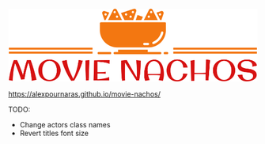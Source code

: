  ![Movie Nachos](./images/logo.png)

https://alexpournaras.github.io/movie-nachos/


TODO:
- Change actors class names
- Revert titles font size
